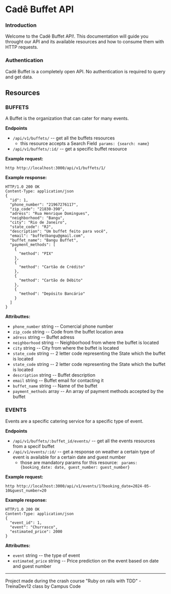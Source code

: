 # Cadê Buffet API 

### Introduction
Welcome to the Cadê Buffet API!. This documentation will guide you throught our API and its available resources and how to consume them with HTTP requests.

### Authentication
Cadê Buffet is a completely open API. No authentication is required to query and get data.

## Resources
### BUFFETS
A Buffet is the organization that can cater for many events.

**Endpoints**
<ul>
  <li>
    <code>/api/v1/buffets/</code> -- get all the buffets resources
    <ul>
      <li>this resource accepts a <bold>Search Field</bold><code> params: {search: name}</code></li>
    </ul>
  </li>
  <li><code>/api/v1/buffets/:id/</code> -- get a specific buffet resource</li>
</ul>

**Example request:**
```
http http://localhost:3000/api/v1/buffets/1/
```
**Example response:**
```
HTTP/1.0 200 OK
Content-Type: application/json
{
  "id": 1,
  "phone_number": "21967276117",
  "zip_code": "21830-390",
  "adress": "Rua Henrique Domingues",
  "neighborhood": "Bangu",
  "city": "Rio de Janeiro",
  "state_code": "RJ",
  "description": "Um buffet feito para você",
  "email": "buffetbangu@gmail.com",
  "buffet_name": "Bangu Buffet",
  "payment_methods": [
    {
      "method": "PIX"
    },
    {
      "method": "Cartão de Crédito"
    },
    {
      "method": "Cartão de Débito"
    },
    {
      "method": "Depósito Bancário"
    }
  ]
}
```
**Attributtes:**
<ul>
  <li><code>phone_number</code> string -- Comercial phone number</li>
  <li><code>zip_code</code> string -- Code from the buffet location area</li>
  <li><code>adress</code> string -- Buffet adress</li>
  <li><code>neighborhood</code> string -- Neighborhood from where the buffet is located</li>
  <li><code>city</code> string -- City from where the buffet is located</li>
  <li><code>state_code</code> string -- 2 letter code representing the State which the buffet is located</li>
  <li><code>state_code</code> string -- 2 letter code representing the State which the buffet is located</li>
  <li><code>description</code> string -- Buffet description</li>
  <li><code>email</code> string -- Buffet email for contacting it</li>
  <li><code>buffet_name</code> string -- Name of the buffet</li>
  <li><code>payment_methods</code> array -- An array of payment methods accepted by the buffet</li>
</ul>

### EVENTS
Events are a specific catering service for a specific type of event.

**Endpoints**
<ul>
  <li><code>/api/v1/buffets/:buffet_id/events/</code> -- get all the events resources from a specif buffet</li>
  <li>
    <code>/api/v1/events/:id/</code> -- get a response on weather a certain type of event is available for a certain date and guest number 
    <ul>
      <li>those are mandatory params for this resource: <code> params: {booking_date: date, guest_number: guest_number}</code></li>
    </ul>
  </li>
</ul>

**Example request:**
```
http http://localhost:3000/api/v1/events/1?booking_date=2024-05-10&guest_number=20
```
**Example response:**
```
HTTP/1.0 200 OK
Content-Type: application/json
{
  "event_id": 1,
  "event": "Churrasco",
  "estimated_price": 2000
}
```
**Attributtes:**
<ul>
  <li><code>event</code> string -- the type of event</li>
  <li><code>estimated_price</code> string -- Price prediction on the event based on date and guest number</li>
</ul>

<hr>
Project made during the crash course "Ruby on rails with TDD" - TreinaDev12 class by Campus Code
